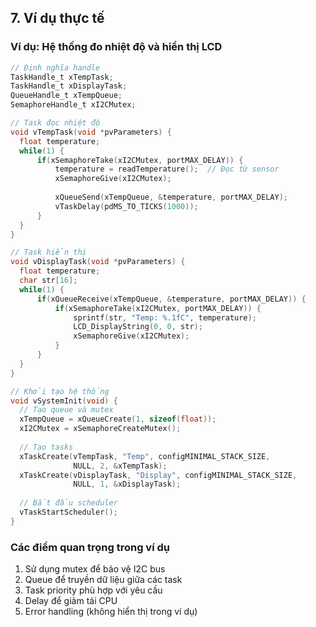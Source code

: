 ## 7. Ví dụ thực tế

### Ví dụ: Hệ thống đo nhiệt độ và hiển thị LCD

```c
// Định nghĩa handle
TaskHandle_t xTempTask;
TaskHandle_t xDisplayTask;
QueueHandle_t xTempQueue;
SemaphoreHandle_t xI2CMutex;

// Task đọc nhiệt độ
void vTempTask(void *pvParameters) {
  float temperature;
  while(1) {
      if(xSemaphoreTake(xI2CMutex, portMAX_DELAY)) {
          temperature = readTemperature();  // Đọc từ sensor
          xSemaphoreGive(xI2CMutex);
          
          xQueueSend(xTempQueue, &temperature, portMAX_DELAY);
          vTaskDelay(pdMS_TO_TICKS(1000));
      }
  }
}

// Task hiển thị
void vDisplayTask(void *pvParameters) {
  float temperature;
  char str[16];
  while(1) {
      if(xQueueReceive(xTempQueue, &temperature, portMAX_DELAY)) {
          if(xSemaphoreTake(xI2CMutex, portMAX_DELAY)) {
              sprintf(str, "Temp: %.1fC", temperature);
              LCD_DisplayString(0, 0, str);
              xSemaphoreGive(xI2CMutex);
          }
      }
  }
}

// Khởi tạo hệ thống
void vSystemInit(void) {
  // Tạo queue và mutex
  xTempQueue = xQueueCreate(1, sizeof(float));
  xI2CMutex = xSemaphoreCreateMutex();
  
  // Tạo tasks
  xTaskCreate(vTempTask, "Temp", configMINIMAL_STACK_SIZE,
              NULL, 2, &xTempTask);
  xTaskCreate(vDisplayTask, "Display", configMINIMAL_STACK_SIZE,
              NULL, 1, &xDisplayTask);
              
  // Bắt đầu scheduler
  vTaskStartScheduler();
}
```

### Các điểm quan trọng trong ví dụ
1. Sử dụng mutex để bảo vệ I2C bus
2. Queue để truyền dữ liệu giữa các task
3. Task priority phù hợp với yêu cầu
4. Delay để giảm tải CPU
5. Error handling (không hiển thị trong ví dụ)